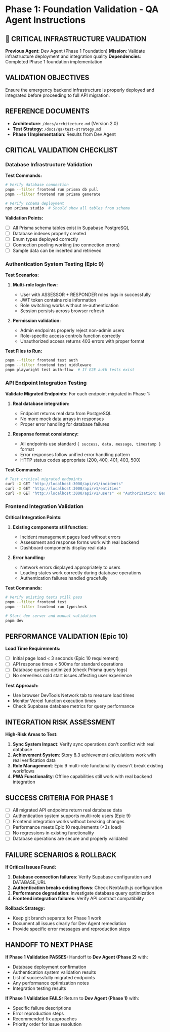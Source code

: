 # Phase 1: Foundation Validation - QA Agent Instructions

## 🚨 CRITICAL INFRASTRUCTURE VALIDATION
**Previous Agent**: Dev Agent (Phase 1 Foundation)
**Mission**: Validate infrastructure deployment and integration quality
**Dependencies**: Completed Phase 1 foundation implementation

## VALIDATION OBJECTIVES
Ensure the emergency backend infrastructure is properly deployed and integrated before proceeding to full API migration.

## REFERENCE DOCUMENTS
- **Architecture**: `/docs/architecture.md` (Version 2.0)
- **Test Strategy**: `/docs/qa/test-strategy.md`
- **Phase 1 Implementation**: Results from Dev Agent

## CRITICAL VALIDATION CHECKLIST

### Database Infrastructure Validation
**Test Commands:**
```bash
# Verify database connection
pnpm --filter frontend run prisma db pull
pnpm --filter frontend run prisma generate

# Verify schema deployment
npx prisma studio  # Should show all tables from schema
```

**Validation Points:**
- [ ] All Prisma schema tables exist in Supabase PostgreSQL
- [ ] Database indexes properly created
- [ ] Enum types deployed correctly
- [ ] Connection pooling working (no connection errors)
- [ ] Sample data can be inserted and retrieved

### Authentication System Testing (Epic 9)
**Test Scenarios:**
1. **Multi-role login flow:**
   - User with ASSESSOR + RESPONDER roles logs in successfully
   - JWT token contains role information
   - Role switching works without re-authentication
   - Session persists across browser refresh

2. **Permission validation:**
   - Admin endpoints properly reject non-admin users
   - Role-specific access controls function correctly
   - Unauthorized access returns 403 errors with proper format

**Test Files to Run:**
```bash
pnpm --filter frontend test auth
pnpm --filter frontend test middleware
pnpm playwright test auth-flow  # If E2E auth tests exist
```

### API Endpoint Integration Testing
**Validate Migrated Endpoints:**
For each endpoint migrated in Phase 1:

1. **Real database integration:**
   - Endpoint returns real data from PostgreSQL
   - No more mock data arrays in responses
   - Proper error handling for database failures

2. **Response format consistency:**
   - All endpoints use standard `{ success, data, message, timestamp }` format
   - Error responses follow unified error handling pattern
   - HTTP status codes appropriate (200, 400, 401, 403, 500)

**Test Commands:**
```bash
# Test critical migrated endpoints
curl -X GET "http://localhost:3000/api/v1/incidents"
curl -X GET "http://localhost:3000/api/v1/entities" 
curl -X GET "http://localhost:3000/api/v1/users" -H "Authorization: Bearer [token]"
```

### Frontend Integration Validation
**Critical Integration Points:**
1. **Existing components still function:**
   - Incident management pages load without errors
   - Assessment and response forms work with real backend
   - Dashboard components display real data

2. **Error handling:**
   - Network errors displayed appropriately to users
   - Loading states work correctly during database operations
   - Authentication failures handled gracefully

**Test Commands:**
```bash
# Verify existing tests still pass
pnpm --filter frontend test
pnpm --filter frontend run typecheck

# Start dev server and manual validation
pnpm dev
```

## PERFORMANCE VALIDATION (Epic 10)
**Load Time Requirements:**
- [ ] Initial page load < 3 seconds (Epic 10 requirement)
- [ ] API response times < 500ms for standard operations
- [ ] Database queries optimized (check Prisma query logs)
- [ ] No serverless cold start issues affecting user experience

**Test Approach:**
- Use browser DevTools Network tab to measure load times
- Monitor Vercel function execution times
- Check Supabase database metrics for query performance

## INTEGRATION RISK ASSESSMENT
**High-Risk Areas to Test:**
1. **Sync System Impact**: Verify sync operations don't conflict with real database
2. **Achievement System**: Story 8.3 achievement calculations work with real verification data
3. **Role Management**: Epic 9 multi-role functionality doesn't break existing workflows
4. **PWA Functionality**: Offline capabilities still work with real backend integration

## SUCCESS CRITERIA FOR PHASE 1
- [ ] All migrated API endpoints return real database data
- [ ] Authentication system supports multi-role users (Epic 9)
- [ ] Frontend integration works without breaking changes
- [ ] Performance meets Epic 10 requirements (<3s load)
- [ ] No regressions in existing functionality
- [ ] Database operations are secure and properly validated

## FAILURE SCENARIOS & ROLLBACK
**If Critical Issues Found:**
1. **Database connection failures**: Verify Supabase configuration and DATABASE_URL
2. **Authentication breaks existing flows**: Check NextAuth.js configuration
3. **Performance degradation**: Investigate database query optimization
4. **Frontend integration failures**: Verify API contract compatibility

**Rollback Strategy:**
- Keep git branch separate for Phase 1 work
- Document all issues clearly for Dev Agent remediation
- Provide specific error messages and reproduction steps

## HANDOFF TO NEXT PHASE
**If Phase 1 Validation PASSES:**
Handoff to **Dev Agent (Phase 2)** with:
- Database deployment confirmation
- Authentication system validation results
- List of successfully migrated endpoints
- Any performance optimization notes
- Integration testing results

**If Phase 1 Validation FAILS:**
Return to **Dev Agent (Phase 1)** with:
- Specific failure descriptions
- Error reproduction steps
- Recommended fix approaches
- Priority order for issue resolution